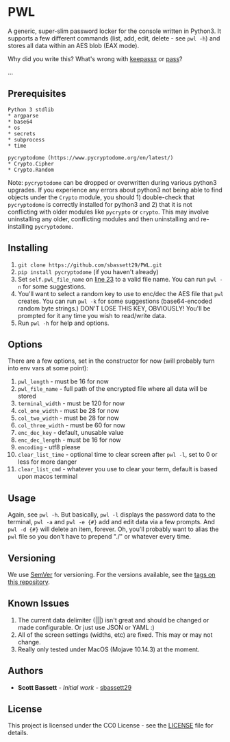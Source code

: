 # PWL

A generic, super-slim password locker for the console written in Python3.  It supports a few different commands (list, add, edit, delete - see ```pwl -h```) and stores all data within an AES blob (EAX mode).

Why did you write this?  What's wrong with [keepassx](https://github.com/keepassx/keepassx) or [pass](https://github.com/zhangkun83/password-store)?

...

## Prerequisites

```
Python 3 stdlib
* argparse
* base64
* os
* secrets
* subprocess 
* time

pycryptodome (https://www.pycryptodome.org/en/latest/)
* Crypto.Cipher
* Crypto.Random
```
Note: `pycryptodome` can be dropped or overwritten during various python3 upgrades.  If you experience any errors about python3 not being able to find objects under the `Crypto` module, you should 1) double-check that `pycryptodome` is correctly installed for python3 and 2) that it is not conflicting with older modules like `pycrypto` or `crypto`.  This may involve uninstalling any older, conflicting modules and then uninstalling and re-installing `pycryptodome`.

## Installing

1. ```git clone https://github.com/sbassett29/PWL.git```
2. ```pip install pycryptodome``` (if you haven't already)
3. Set ```self.pwl_file_name``` on [line 23](https://github.com/sbassett29/PWL/blob/master/pwl#L23) to a valid file name.  You can run ```pwl -n``` for some suggestions.
4. You'll want to select a random key to use to enc/dec the AES file that ```pwl``` creates.  You can run ```pwl -k``` for some suggestions (base64-encoded random byte strings.)  DON'T LOSE THIS KEY, OBVIOUSLY!  You'll be prompted for it any time you wish to read/write data.
5. Run ```pwl -h``` for help and options.

## Options

There are a few options, set in the constructor for now (will probably turn into env vars at some point):

1. ```pwl_length``` - must be 16 for now
2. ```pwl_file_name``` - full path of the encrypted file where all data will be stored
3. ```terminal_width``` - must be 120 for now
4. ```col_one_width``` - must be 28 for now
5. ```col_two_width``` - must be 28 for now
6. ```col_three_width``` - must be 60 for now
7. ```enc_dec_key``` - default, unusable value
8. ```enc_dec_length``` - must be 16 for now
8. ```encoding``` - utf8 please
9. ```clear_list_time``` - optional time to clear screen after ```pwl -l```, set to 0 or less for more danger
10. ```clear_list_cmd``` - whatever you use to clear your term, default is based upon macos terminal

## Usage

Again, see ```pwl -h```.  But basically, ```pwl -l``` displays the password data to the terminal, ```pwl -a``` and  ```pwl -e {#}``` add and edit data via a few prompts.   And ```pwl -d {#}``` will delete an item, forever.  Oh, you'll probably want to alias the ```pwl``` file so you don't have to prepend "./" or whatever every time.

## Versioning

We use [SemVer](http://semver.org/) for versioning. For the versions available, see the [tags on this repository](https://github.com/sbassett29/PWL/tags).

## Known Issues

1. The current data delimiter (|||) isn't great and should be changed or made configurable.  Or just use JSON or YAML :)
2. All of the screen settings (widths, etc) are fixed.  This may or may not change.
3. Really only tested under MacOS (Mojave 10.14.3) at the moment.

## Authors

* **Scott Bassett** - *Initial work* - [sbassett29](https://github.com/sbassett29)

## License

This project is licensed under the CC0 License - see the [LICENSE](LICENSE) file for details.
